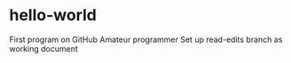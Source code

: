 # hello-world
First program on GitHub
Amateur programmer
Set up read-edits branch as working document
